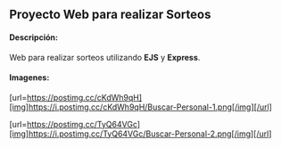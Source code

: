 ## Proyecto Web para realizar Sorteos
#### Descripción:
Web para realizar sorteos utilizando **EJS** y **Express**.

#### Imagenes:

[url=https://postimg.cc/cKdWh9qH][img]https://i.postimg.cc/cKdWh9qH/Buscar-Personal-1.png[/img][/url]

[url=https://postimg.cc/TyQ64VGc][img]https://i.postimg.cc/TyQ64VGc/Buscar-Personal-2.png[/img][/url]

